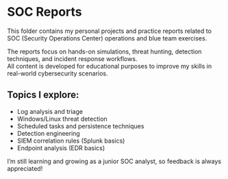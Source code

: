 # SOC Reports

This folder contains my personal projects and practice reports related to SOC (Security Operations Center) operations and blue team exercises.

The reports focus on hands-on simulations, threat hunting, detection techniques, and incident response workflows.  
All content is developed for educational purposes to improve my skills in real-world cybersecurity scenarios.

## Topics I explore:
- Log analysis and triage
- Windows/Linux threat detection
- Scheduled tasks and persistence techniques
- Detection engineering
- SIEM correlation rules (Splunk basics)
- Endpoint analysis (EDR basics)

I’m still learning and growing as a junior SOC analyst, so feedback is always appreciated!
